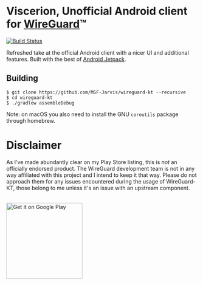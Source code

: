 # Viscerion, Unofficial Android client for [WireGuard](https://www.wireguard.com/)™️

[![Build Status](https://travis-ci.com/MSF-Jarvis/wireguard-kt.svg?branch=master)](https://travis-ci.com/MSF-Jarvis/wireguard-kt)

Refreshed take at the official Android client with a nicer UI and additional features. Built with the best of [Android Jetpack](https://developer.android.com/jetpack/).

## Building

```
$ git clone https://github.com/MSF-Jarvis/wireguard-kt --recursive
$ cd wireguard-kt
$ ./gradlew assembleDebug
```

Note: on macOS you also need to install the GNU `coreutils` package through homebrew.

# Disclaimer
As I've made abundantly clear on my Play Store listing, this is *not* an officially endorsed product. The WireGuard development team is not in any way affiliated with this project and I intend to keep it that way. Please do not approach them for any issues encountered during the usage of WireGuard-KT, those belong to me unless it's an issue with an upstream component.

<br />
<a href='https://play.google.com/store/apps/details?id=me.msfjarvis.wgandroid&utm_source=GitHub&pcampaignid=MKT-Other-global-all-co-prtnr-py-PartBadge-Mar2515-1'><img alt='Get it on Google Play' src='https://play.google.com/intl/en_us/badges/images/generic/en_badge_web_generic.png' width="200px"/></a>